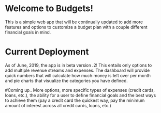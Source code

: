 # Welcome to Budgets!

This is a simple web app that will be continually updated to add more features and options to customize a budget plan with a couple different financial goals in mind. 

# Current Deployment
As of June, 2019, the app is in beta version .2! This entails only options to add multiple revenue streams and expenses. The dashboard will provide quick numbers that will calculate how much money is left over per month and pie charts that visualize the categories you have defined. 


#Coming up.. 
More options, more specific types of expenses (credit cards, loans, etc.), the ability for a user to define financial goals and the best ways to achieve them (pay a credit card the quickest way, pay the minimum amount of interest across all credit cards, loans, etc.)
